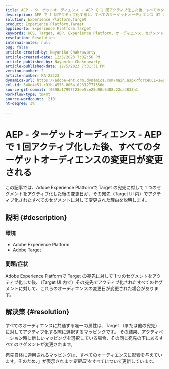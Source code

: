 ```yaml
---
title: AEP - ターゲットオーディエンス - AEP で 1 回アクティブ化した後、すべてのターゲットオーディエンスの変更日が変更される
description: AEP で 1 回アクティブ化すると、すべてのターゲットオーディエンス UI の変更日が変更される理由を説明します。
solution: Experience Platform,Target
product: Experience Platform,Target
applies-to: Experience Platform,Target
keywords: KCS, Target, AEP, Experience Platform, オーディエンス，セグメント，アクティベーション，変更，日付
resolution: Resolution
internal-notes: null
bug: false
article-created-by: Nayanika Chakravarty
article-created-date: 12/5/2023 7:02:56 PM
article-published-by: Nayanika Chakravarty
article-published-date: 12/5/2023 7:31:31 PM
version-number: 2
article-number: KA-23223
dynamics-url: https://adobe-ent.crm.dynamics.com/main.aspx?forceUCI=1&pagetype=entityrecord&etn=knowledgearticle&id=072661e3-a093-ee11-be37-6045bd006793
exl-id: 548e4e51-c91b-4575-806a-02312777356d
source-git-commit: f0598a17997f23ee5ce25d90c6488c22ca4838a1
workflow-type: tm+mt
source-wordcount: '210'
ht-degree: 3%

---
```


# AEP - ターゲットオーディエンス - AEP で 1 回アクティブ化した後、すべてのターゲットオーディエンスの変更日が変更される


この記事では、Adobe Experience Platformで Target の宛先に対して 1 つのセグメントをアクティブ化した後の変更日が、その宛先（Target UI 内）でアクティブ化されたすべてのセグメントに対して変更された理由を説明します。

## 説明 {#description}


### 環境

- Adobe Experience Platform
- Adobe Target


### 問題/症状

Adobe Experience Platformで Target の宛先に対して 1 つのセグメントをアクティブ化した後、（Target UI 内で）その宛先でアクティブ化されたすべてのセグメントに対して、これらのオーディエンスの変更日が変更された場合があります。


## 解決策 {#resolution}


すべてのオーディエンスに共通する唯一の属性は、Target （または他の宛先）に対してアクティブ化する際に選択するマッピングです。 その結果、アクティベーション時に新しいマッピングを選択している場合、その同じ宛先の下にあるすべてのセグメントが変更されます。

宛先自体に適用されるマッピングは、すべてのオーディエンスに影響を与えています。そのため、」が表示されます&#x200B;*変更日*&#39;をすべてについて更新しています。
